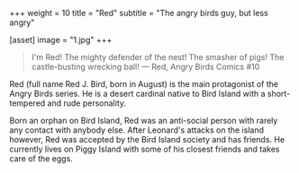 +++
weight = 10
title = "Red"
subtitle = "The angry birds guy, but less angry"

[asset]
  image = "1.jpg"
+++
> I'm Red! The mighty defender of the nest! The smasher of pigs! The castle-busting wrecking ball!
— Red, Angry Birds Comics #10

Red (full name Red J. Bird, born in August) is the main protagonist of the Angry Birds series. He is a desert cardinal native to Bird Island with a short-tempered and rude personality.

Born an orphan on Bird Island, Red was an anti-social person with rarely any contact with anybody else. After Leonard's attacks on the island however, Red was accepted by the Bird Island society and has friends. He currently lives on Piggy Island with some of his closest friends and takes care of the eggs.